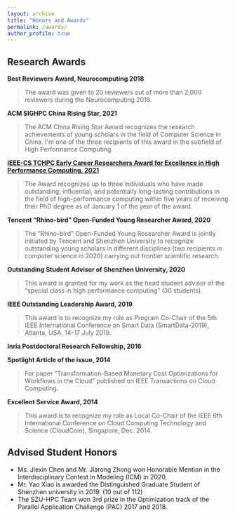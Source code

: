 ```yaml
---
layout: archive
title: "Honors and Awards"
permalink: /awards/
author_profile: true
---
```


Research Awards
---
<!--
**<a href="https://www.cikm2021.org/programme/best-reviewers">Best Reviewers Award</a>, CIKM 2021**
-->

**Best Reviewers Award, Neurocomputing 2018**
> The award was given to 20 reviewers out of more than 2,000 reviewers during the Neurocomputing 2018.

**ACM SIGHPC China Rising Star, 2021**
> The ACM China Rising Star Award recognizes the research achievements of young scholars in the field of Computer Science in China. I'm one of the three recipients of this award in the subfield of High Performance Computing.

**<a href="https://tc.computer.org/tchpc/home-page/page-of-awards/">IEEE-CS TCHPC Early Career Researchers Award for Excellence in High Performance Computing, 2021</a>**
> The Award recognizes up to three individuals who have made outstanding, influential, and potentially long-lasting contributions in the field of high-performance computing within five years of receiving their PhD degree as of January 1 of the year of the award.

**Tencent “Rhino-bird” Open-Funded Young Researcher Award, 2020**
> The “Rhino-bird” Open-Funded Young Researcher Award is jointly initiated by Tencent and Shenzhen University to recognize outstanding young scholars in different disciplines (two recipients in computer science in 2020) carrying out frontier scientific research.

**Outstanding Student Advisor of Shenzhen University, 2020**
> This award is granted for my work as the head student advisor of the “special class in high performance computing” (30 students).

**IEEE Outstanding Leadership Award, 2019**
> This award is to recognize my role as Program Co-Chair of the 5th IEEE International Conference on Smart Data (SmartData-2019), Atlanta, USA, 14-17 July 2019.

**Inria Postdoctoral Research Fellowship, 2016**

**Spotlight Article of the issue, 2014**
> For paper ”Transformation-Based Monetary Cost Optimizations for Workflows in the Cloud” published on IEEE Transactions on Cloud Computing.

**Excellent Service Award, 2014**
> This award is to recognize my role as Local Co-Chair of the IEEE 6th International Conference on Cloud Computing Technology and Science (CloudCom), Singapore, Dec. 2014.


Advised Student Honors
---
* Ms. Jiexin Chen and Mr. Jiarong Zhong won Honorable Mention in the Interdisciplinary Contest in Modeling (ICM) in 2020.
* Mr. Yao Xiao is awarded the Distinguished Graduate Student of Shenzhen university in 2019. (10 out of 112)
* The SZU-HPC Team won 3rd prize in the Optimization track of the Parallel Application Challenge (PAC) 2017 and 2018.
